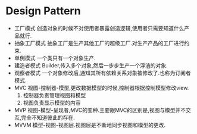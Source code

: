 # Design Pattern

- 工厂模式
  创造对象的时候不对使用者暴露创造逻辑,使用者只需要知道什么产品就行.
- 抽象工厂模式
  抽象工厂是生产其他工厂的超级工厂.对生产产品的工厂进行约束.
- 单例模式
  一个类只有一个对象生产.
- 建造者模式
  Builder,传入多个对象,然后一步步生产一个浮渣的对象.
- 观察者模式
  一个对象修改后,通知其所有依赖关系对象被修改了.也称为订阅者模式.
- MVC
  视图-控制器-模型,更改数据模型的时候,控制器根据控制模型修改view.
  1. 控制器负责管理视图和模型
  2. 视图负责显示模型的内容
- MVP
  视图-模型-呈现者,MVC的变种.主要跟MVC的区别是,视图与模型并不交互,完全不知道彼此的存在.
- MVVM
  模型-视图-视图层.视图层是不断地同步视图和模型的更改.